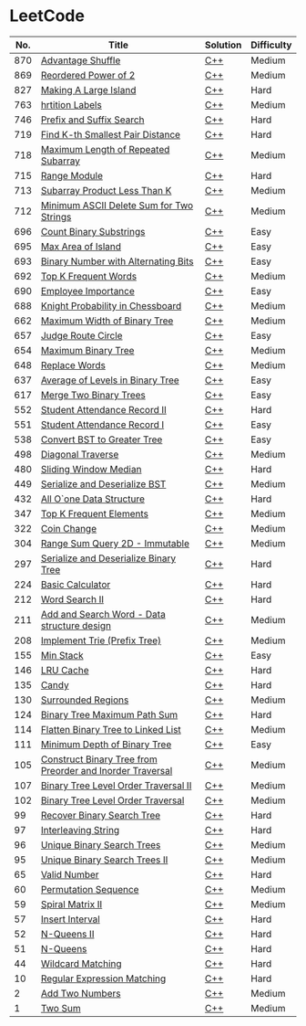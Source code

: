 LeetCode
========


| No.| Title | Solution | Difficulty |
|---| ----- | -------- | ---------- |
|870|[Advantage Shuffle](https://leetcode.com/problems/advantage-shuffle/description/)|[C++](./algorithm/cpp/870.cpp)|Medium|
|869|[Reordered Power of 2](https://leetcode.com/problems/reordered-power-of-2/description/)|[C++](./algorithm/cpp/869.cpp)|Medium|
|827|[Making A Large Island](https://leetcode.com/problems/making-a-large-island/description/)|[C++](./algorithm/cpp/827.cpp)|Hard|
|763|[hrtition Labels](https://leetcode.com/problems/partition-labels/description/)|[C++](./algorithm/cpp/763.cpp)|Medium|
|746|[Prefix and Suffix Search](https://leetcode.com/problems/prefix-and-suffix-search/description/)|[C++](./algorithm/cpp/746.cpp)|Hard|
|719|[Find K-th Smallest Pair Distance](https://leetcode.com/problems/find-k-th-smallest-pair-distance/description/)|[C++](./algorithm/cpp/719.cpp)|Hard|
|718|[Maximum Length of Repeated Subarray](https://leetcode.com/problems/maximum-length-of-repeated-subarray/description/)|[C++](./algorithm/cpp/718.cpp)|Medium|
|715|[Range Module](https://leetcode.com/problems/range-module/description/)|[C++](./algorithm/cpp/715.cpp)|Hard|
|713|[Subarray Product Less Than K](https://leetcode.com/problems/subarray-product-less-than-k/description/)|[C++](./algorithm/cpp/713.cpp)|Medium|
|712|[Minimum ASCII Delete Sum for Two Strings](https://leetcode.com/problems/minimum-ascii-delete-sum-for-two-strings/description/)|[C++](./algorithm/cpp/712.cpp)|Medium|
|696|[Count Binary Substrings](https://leetcode.com/problems/count-binary-substrings/description/)|[C++](./algorithm/cpp/696.cpp)|Easy|
|695|[Max Area of Island](https://leetcode.com/problems/max-area-of-island/description/)|[C++](./algorithm/cpp/695.cpp)|Easy|
|693|[Binary Number with Alternating Bits](https://leetcode.com/problems/binary-number-with-alternating-bits/description/)|[C++](./algorithm/cpp/693.cpp)|Easy|
|692|[Top K Frequent Words](https://leetcode.com/problems/top-k-frequent-words/description/)|[C++](./algorithm/cpp/692.cpp)|Medium|
|690|[Employee Importance](https://leetcode.com/problems/employee-importance/description/)|[C++](./algorithm/cpp/690.cpp)|Easy|
|688|[Knight Probability in Chessboard](https://leetcode.com/problems/knight-probability-in-chessboard/description/)|[C++](./algorithm/cpp/688.cpp)|Medium|
|662|[Maximum Width of Binary Tree](https://leetcode.com/problems/maximum-width-of-binary-tree/description/)|[C++](./algorithm/cpp/662.cpp)|Medium|
|657|[Judge Route Circle](https://leetcode.com/problems/judge-route-circle/description/)|[C++](./algorithm/cpp/657.cpp)|Easy|
|654|[Maximum Binary Tree](https://leetcode.com/problems/maximum-binary-tree/description/)|[C++](./algorithm/cpp/654.cpp)|Medium|
|648|[Replace Words](https://leetcode.com/problems/replace-words/description/)|[C++](./algorithm/cpp/648.cpp)|Medium|
|637|[Average of Levels in Binary Tree](https://leetcode.com/problems/average-of-levels-in-binary-tree/description/)|[C++](./algorithm/cpp/637.cpp)|Easy|
|617|[Merge Two Binary Trees](https://leetcode.com/problems/merge-two-binary-trees/description/)|[C++](./algorithm/cpp/617.cpp)|Easy|
|552|[Student Attendance Record II](https://leetcode.com/problems/student-attendance-record-ii/description/)|[C++](./algorithm/cpp/552.cpp)|Hard|
|551|[Student Attendance Record I](https://leetcode.com/problems/student-attendance-record-i/description/)|[C++](./algorithm/cpp/551.cpp)|Easy|
|538|[Convert BST to Greater Tree](https://leetcode.com/problems/convert-bst-to-greater-tree/description/)|[C++](./algorithm/cpp/538.cpp)|Easy|
|498|[Diagonal Traverse](https://leetcode.com/problems/diagonal-traverse/description/)|[C++](./algorithm/cpp/498.cpp)|Medium|
|480|[Sliding Window Median](https://leetcode.com/problems/sliding-window-median/description/)|[C++](./algorithm/cpp/480.cpp)|Hard|
|449|[Serialize and Deserialize BST](https://leetcode.com/problems/serialize-and-deserialize-bst/description/)|[C++](./algorithm/cpp/449.cpp)|Medium|
|432|[All O\`one Data Structure](https://leetcode.com/problems/all-oone-data-structure/description/)|[C++](./algorithm/cpp/432.cpp)|Hard|
|347|[Top K Frequent Elements](https://leetcode.com/problems/top-k-frequent-elements/description/)|[C++](./algorithm/cpp/347.cpp)|Medium|
|322|[Coin Change](https://leetcode.com/problems/coin-change/description/)|[C++](./algorithm/cpp/322.cpp)|Medium|
|304|[Range Sum Query 2D - Immutable](https://leetcode.com/problems/range-sum-query-2d-immutable/description/)|[C++](./algorithm/cpp/304.cpp)|Medium|
|297|[Serialize and Deserialize Binary Tree](https://leetcode.com/problems/serialize-and-deserialize-binary-tree/description/)|[C++](./algorithm/cpp/297.cpp)|Hard|
|224|[Basic Calculator](https://leetcode.com/problems/basic-calculator/description/)|[C++](./algorithm/cpp/224.cpp)|Hard|
|212|[Word Search II](https://leetcode.com/problems/word-search-ii/description/)|[C++](./algorithm/cpp/212.cpp)|Hard|
|211|[Add and Search Word - Data structure design](https://leetcode.com/problems/add-and-search-word-data-structure-design/description/)|[C++](./algorithm/cpp/211.cpp)|Medium|
|208|[Implement Trie (Prefix Tree)](https://leetcode.com/problems/implement-trie-prefix-tree/description/)|[C++](./algorithm/cpp/208.cpp)|Medium|
|155|[Min Stack](https://leetcode.com/problems/min-stack/description/)|[C++](./algorithm/cpp/155.cpp)|Easy|
|146|[LRU Cache](https://leetcode.com/problems/lru-cache/description/)|[C++](./algorithm/cpp/146.cpp)|Hard|
|135|[Candy](https://leetcode.com/problems/candy/description/)|[C++](./algorithm/cpp/135.cpp)|Hard|
|130|[Surrounded Regions](https://leetcode.com/problems/surrounded-regions/description/)|[C++](./algorithm/cpp/130.cpp)|Medium|
|124|[Binary Tree Maximum Path Sum](https://leetcode.com/problems/binary-tree-maximum-path-sum/description/)|[C++](./algorithm/cpp/124.cpp)|Hard|
|114|[Flatten Binary Tree to Linked List](https://leetcode.com/problems/flatten-binary-tree-to-linked-list/description/)|[C++](./algorithm/cpp/114.cpp)|Medium|
|111|[Minimum Depth of Binary Tree](https://leetcode.com/problems/minimum-depth-of-binary-tree/description/)|[C++](./algorithm/cpp/111.cpp)|Easy|
|105|[Construct Binary Tree from Preorder and Inorder Traversal](https://leetcode.com/problems/construct-binary-tree-from-preorder-and-inorder-traversal/description/)|[C++](./algorithm/cpp/105.cpp)|Medium|
|107|[Binary Tree Level Order Traversal II](https://leetcode.com/problems/binary-tree-level-order-traversal-ii/description/)|[C++](./algorithm/cpp/107.cpp)|Medium|
|102|[Binary Tree Level Order Traversal](https://leetcode.com/problems/binary-tree-level-order-traversal/description/)|[C++](./algorithm/cpp/102.cpp)|Medium|
|99|[Recover Binary Search Tree](https://leetcode.com/problems/recover-binary-search-tree/description/)|[C++](./algorithm/cpp/99.cpp)|Hard|
|97|[Interleaving String](https://leetcode.com/problems/interleaving-string/description/)|[C++](./algorithm/cpp/97.cpp)|Hard|
|96|[Unique Binary Search Trees](https://leetcode.com/problems/unique-binary-search-trees/description/)|[C++](./algorithm/cpp/96.cpp)|Medium|
|95|[Unique Binary Search Trees II](https://leetcode.com/problems/unique-binary-search-trees-ii/description/)|[C++](./algorithm/cpp/95.cpp)|Medium|
|65|[Valid Number](https://leetcode.com/problems/valid-number/description/)|[C++](./algorithm/cpp/65.cpp)|Hard|
|60|[Permutation Sequence](https://leetcode.com/problems/permutation-sequence/description/)|[C++](./algorithm/cpp/60.cpp)|Medium|
|59|[Spiral Matrix II](https://leetcode.com/problems/spiral-matrix-ii/description/)|[C++](./algorithm/cpp/59.cpp)|Medium|
|57|[Insert Interval](https://leetcode.com/problems/insert-interval/description/)|[C++](./algorithm/cpp/57.cpp)|Hard|
|52|[N-Queens II](https://leetcode.com/problems/n-queens-ii/description/)|[C++](./algorithm/cpp/52.cpp)|Hard|
|51|[N-Queens](https://leetcode.com/problems/n-queens/description/)|[C++](./algorithm/cpp/51.cpp)|Hard|
|44|[Wildcard Matching](https://leetcode.com/problems/wildcard-matching/description/)|[C++](./algorithm/cpp/44.cpp)|Hard|
|10|[Regular Expression Matching](https://leetcode.com/problems/regular-expression-matching/description/)|[C++](./algorithm/cpp/10.cpp)|Hard|
|2|[Add Two Numbers](https://leetcode.com/problems/add-two-numbers/description/)|[C++](./algorithm/cpp/2.cpp)|Medium|
|1|[Two Sum](https://leetcode.com/problems/two-sum/description/)|[C++](./algorithm/cpp/1.cpp)|Medium|


